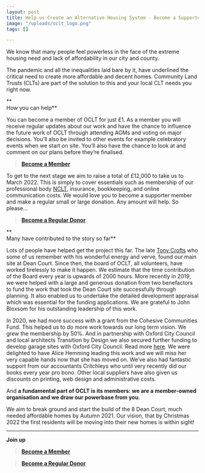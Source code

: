 ```yaml
---
layout: post
title: Help us Create an Alternative Housing System - Become a Supporter Member
image: "/uploads/oclt_logo.png"
tags: []

---
```

We know that many people feel powerless in the face of the extreme housing need and lack of affordability in our city and county. 

The pandemic and all the inequalities laid bare by it, have underlined the critical need to create more affordable and decent homes. Community Land Trusts (CLTs) are part of the solution to this and your local CLT needs you right now.

\**  
How you can help**

You can become a member of OCLT for just £1. As a member you will receive regular updates about our work and have the chance to influence the future work of OCLT through attending AGMs and voting on major decisions. You’ll also be invited to other events for example celebratory events when we start on site. You’ll also have the chance to look at and comment on our plans before they’re finalised.

> [**Become a Member**](https://app.donorfy.com/form/J7EEWBHW62/53NSK?mc_cid=a858633f39&mc_eid=UNIQID "Become a Member")

To get to the next stage we aim to raise a total of £12,000 to take us to March 2022. This is simply to cover essentials such as membership of our professional body [NCLT,](http://www.communitylandtrusts.org.uk/) insurance, bookkeeping, and online communication costs. We would love you to become a supporter member and make a regular small or large donation. Any amount will help. So please…

> [**Become a Regular Donor**](https://app.donorfy.com/form/J7EEWBHW62/Q58RQ "Become a Regular Donor")

\**  
Many have contributed to the story so far**

Lots of people have helped get the project this far. The late [Tony Crofts](https://www.oclt.org.uk/2021/03/29/tribute-to-tony-crofts.html) who some of us remember with his wonderful energy and verve, found our main site at Dean Court. Since then, the board of OCLT, all volunteers, have worked tirelessly to make it happen. We estimate that the time contribution of the Board every year is upwards of 2000 hours. More recently in 2019, we were helped with a large and generous donation from two benefactors to fund the work that took the Dean Court site successfully through planning. It also enabled us to undertake the detailed development appraisal which was essential for the funding applications. We are grateful to John Bloxsom for his outstanding leadership of this work.

In 2020, we had more success with a grant from the Cohesive Communities Fund. This helped us to do more work towards our long term vision. We grew the membership by 50%. And in partnership with Oxford City Council and local architects Transition by Design we also secured further funding to develop garage sites with Oxford City Council. Read more [here](https://transitionbydesign.org/articles/weve-won-funding-to-turn-unloved-plots-of-land-into-new-social-homes/). We were delighted to have Alice Hemming leading this work and we will miss her very capable hands now that she has moved on. We’ve also had fantastic support from our accountants Critchleys who until very recently did our books every year pro bono. Other local suppliers have also given us discounts on printing, web design and administrative costs.

And **a fundamental part of OCLT is its members: we are a member-owned organisation and we draw our powerbase from you**.

We aim to break ground and start the build of the 8 Dean Court, much needed affordable homes by Autumn 2021. Our vision, that by Christmas 2022 the first residents will be moving into their new homes is within sight!

***

**Join up**

> [**Become a Member**](https://app.donorfy.com/form/J7EEWBHW62/53NSK?mc_cid=a858633f39&mc_eid=UNIQID "Become a Member")

> [**Become a Regular Donor**](https://app.donorfy.com/form/J7EEWBHW62/Q58RQ "Become a Regular Donor")